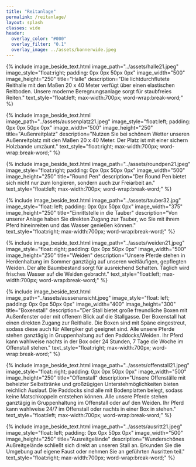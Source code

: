 ```yaml
---
title: "Reitanlage"
permalink: /reitanlage/
layout: splash
classes: wide
header:
  overlay_color: "#000"
  overlay_filter: "0.1"
  overlay_image: ../assets/bannerwide.jpeg
---
```


{% include image_beside_text.html image_path="../assets/halle21.jpeg" image_style="float:right; padding: 0px 0px 50px 0px" image_width="500" image_height="250" title="Halle" description="Die lichtdurchflutete Reithalle mit den Maßen 20 x 40 Meter verfügt über einen elastischen Reitboden. Unsere moderne Beregnungsanlage sorgt für staubfreies Reiten." text_style="float:left; max-width:700px; word-wrap:break-word;" %}

{% include image_beside_text.html image_path="../assets/aussenplatz21.jpeg" image_style="float:left; padding: 0px 0px 50px 0px" image_width="500" image_height="250" title="Außenreitplatz" description="Nutzen Sie bei schönem Wetter unseren Außenreitplatz mit den Maßen 20 x 40 Meter. Der Platz ist mit einer sichern Holzbande umzäunt." text_style="float:right; max-width:700px; word-wrap:break-word;" %}

{% include image_beside_text.html image_path="../assets/roundpen21.jpeg" image_style="float:right; padding: 0px 0px 50px 0px" image_width="500" image_height="250" title="Round Pen" description="Der Round Pen bietet sich nicht nur zum longieren, sondern auch zur Freiarbeit an." text_style="float:left; max-width:700px; word-wrap:break-word;" %}

{% include image_beside_text.html image_path="../assets/tauber32.jpg" image_style="float: left; padding: 0px 0px 50px 0px" image_width="375" image_height="250" title="Einrittstelle in die Tauber" description="Von unserer Anlage haben Sie direkten Zugang zur Tauber, wo Sie mit ihrem Pferd hineinreiten und das Wasser genießen können." text_style="float:right; max-width:700px; word-wrap:break-word;" %}

{% include image_beside_text.html image_path="../assets/weiden21.jpeg" image_style="float: right; padding: 0px 0px 50px 0px" image_width="500" image_height="250" title="Weiden" description="Unsere Pferde stehen in Herdenhaltung im Sommer ganztägig auf unseren weitläufigen, gepflegten Weiden. Der alte Baumbestand sorgt für ausreichend Schatten. Täglich wird frisches Wasser auf die Weiden gebracht." text_style="float:left; max-width:700px; word-wrap:break-word;" %}

{% include image_beside_text.html image_path="../assets/aussenansicht.jpeg" image_style="float: left; padding: 0px 0px 50px 0px" image_width="400" image_height="300" title="Boxenstall" description="Der Stall bietet große freundliche Boxen mit Außenfenster oder mit offenem Blick auf die Stallgasse. Der Boxenstall hat einen direkten Zugang zur Reithalle. Die Boxen sind mit Späne eingestreut, sodass diese auch für Allergiker gut geeignet sind. Alle unsere Pferde stehen ganztägig in Gruppenhaltung auf den Paddocks/Weiden. Ihr Pferd kann wahlweise nachts in der Box oder 24 Stunden, 7 Tage die Woche im Offenstall stehen." text_style="float:right; max-width:700px; word-wrap:break-word;" %}

{% include image_beside_text.html image_path="../assets/offenstall21.jpeg" image_style="float: right; padding: 0px 0px 50px 0px" image_width="500" image_height="250" title="Offenstall" description="Unsere Offenställe mit beheizter Selbsttränke und großzügigen Unterstehmöglichkeiten bieten reichlich Auslauf. Die Paddocks sind alle mit Bodenplatten belegt, sodass keine Matschkoppeln entstehen können. Alle unsere Pferde stehen ganztägig in Gruppenhaltung im Offenstall oder auf den Weiden. Ihr Pferd kann wahlweise 24/7 im Offenstall oder nachts in einer Box in stehen." text_style="float:left; max-width:700px; word-wrap:break-word;" %}

{% include image_beside_text.html image_path="../assets/ausritt21.jpeg" image_style="float: left; padding: 0px 0px 50px 0px" image_width="500" image_height="250" title="Ausreitgelände" description="Wunderschönes Außreitgelände schließt sich direkt an unseren Stall an. Erkunden Sie die Umgebung auf eigene Faust oder nehmen Sie an geführten Ausritten teil." text_style="float:right; max-width:700px; word-wrap:break-word;" %}
